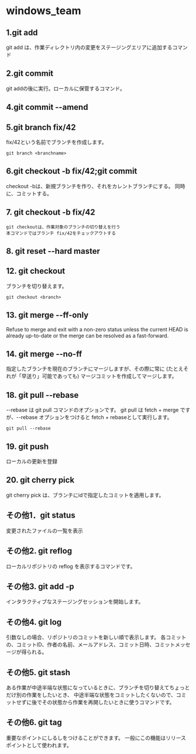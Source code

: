 # windows_team

## 1.git add
git add は、作業ディレクトリ内の変更をステージングエリアに追加するコマンド

## 2.git commit
git addの後に実行。ローカルに保管するコマンド。

## 4.git commit --amend

## 5.git branch fix/42
fix/42という名前でブランチを作成します。

	git branch <branchname>


## 6.git checkout -b fix/42;git commit
checkout -bは、新規ブランチを作り、それをカレントブランチにする。
同時に、コミットする。

## 7. git checkout -b fix/42
	git checkoutは、作業対象のブランチの切り替えを行う
	本コマンドではブランチ fix/42をチェックアウトする

## 8. git reset --hard master

## 12. git checkout
ブランチを切り替えます。

	git checkout <branch>

## 13. git merge --ff-only
Refuse to merge and exit with a non-zero status unless the current HEAD is already up-to-date or the merge can be resolved as a fast-forward.


## 14. git merge --no-ff
指定したブランチを現在のブランチにマージしますが、その際に常に (たとえそれが「早送り」可能であっても) マージコミットを作成してマージします。

## 18. git pull --rebase
--rebase は git pull コマンドのオプションです。
git pull は fetch + merge ですが、--rebase オプションをつけると fetch + rebaseとして実行します。

	git pull --rebase

## 19. git push
ローカルの更新を登録

## 20. git cherry pick
git cherry pick <id>は、ブランチにidで指定したコミットを適用します。

## その他1．git status
変更されたファイルの一覧を表示

## その他2. git reflog
ローカルリポジトリの reflog を表示するコマンドです。

## その他3. git add -p
インタラクティブなステージングセッションを開始します。

## その他4. git log
引数なしの場合、リポジトリのコミットを新しい順で表示します。
各コミットの、コミットID、作者の名前、メールアドレス、コミット日時、コミットメッセージが得られる。

## その他5. git stash
ある作業が中途半端な状態になっているときに、ブランチを切り替えてちょっとだけ別の作業をしたいとき、
中途半端な状態をコミットしたくないので、コミットせずに後でその状態から作業を再開したいときに使うコマンドです。

## その他6. git tag
重要なポイントにしるしをつけることができます。
一般にこの機能はリリースポイントとして使われます。
